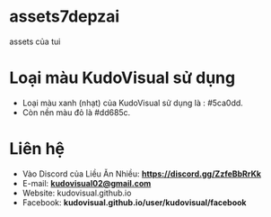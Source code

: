 # assets7depzai
assets của tui
# Loại màu KudoVisual sử dụng
* Loại màu xanh (nhạt) của KudoVisual sử dụng là : #5ca0dd.
* Còn nền màu đỏ là #dd685c.
# Liên hệ
* Vào Discord của Liều Ăn Nhiều: **https://discord.gg/ZzfeBbRrKk**
* E-mail: **kudovisual02@gmail.com**
* Website: kudovisual.github.io
* Facebook: **kudovisual.github.io/user/kudovisual/facebook**
